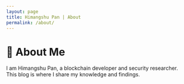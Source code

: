 ```yaml
---
layout: page
title: Himangshu Pan | About
permalink: /about/
---
```


# 👤 About Me
I am Himangshu Pan, a blockchain developer and security researcher.  
This blog is where I share my knowledge and findings.  
